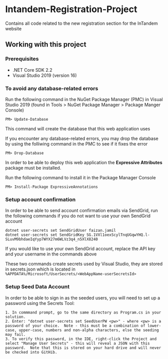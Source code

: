 # Intandem-Registration-Project

Contains all code related to the new registration section for the InTandem website

## Working with this project

### Prerequisites

* .NET Core SDK 2.2
* Visual Studio 2019 (version 16)

### To avoid any database-related errors

Run the following command in the NuGet Package Manager (PMC) in Visual Studio 2019 (found in Tools > NuGet Package Manager > Package Manger Console)

    PM> Update-Database 

This command will create the database that this web application uses

If you encounter any database-related errors, you may drop the database by using the folliwing command in the PMC to see if it fixes the error

    PM> Drop-Database

In order to be able to deploy this web application the **Expressive Attributes** package must be installed.

Run the following command to install it in the Package Manager Console
    
    PM> Install-Package ExpressiveAnnotations


### Setup account confirmation

In order to be able to send account confirmation emails via SendGrid, run the following commands if you do not want to use your own SendGrid account

    dotnet user-secrets set SendGridUser faizan.jamil
    dotnet user-secrets set SendGridKey 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

If you would like to use your own SendGrid account, replace the API key and your username in the commands above

These two commands create secrets used by Visual Studio, they are stored in secrets.json which is located in `%APPDATA%/Microsoft/UserSecrets/<WebAppName-userSecretsId>`


### Setup Seed Data Account

In order to be able to sign in as the seeded users, you will need to set up a password using the Secrets Tool:

    1. In commmand prompt, go to the same directory as Program.cs in your solution.
	2. Enter: "dotnet user-secrets set SeedUserPW <pw>" - where <pw> is a password of your choice.  Note - this must be a combination of lower-case, upper-case, numbers and non-alpha characters, else the seeding may fail.
	3. To verify this password, in the IDE, right-click the Project and select "Manage User Secrets" - this will reveal a JSON with this password.  Note that this is stored on your hard drive and will never be checked into GitHib.
